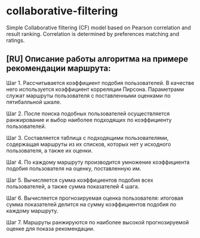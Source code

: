 # collaborative-filtering
Simple Collaborative filtering (CF) model based on Pearson correlation and result ranking. Correlation is determined by preferences matching and ratings.

## [RU] Описание работы алгоритма на примере рекомендации маршрута:
Шаг 1. Рассчитывается коэффициент подобия пользователей. В качестве него используется коэффициент корреляции Пирсона. Параметрами служат маршруты пользователя с поставленными оценками 
по пятибалльной шкале.

Шаг 2. После поиска подобных пользователей осуществляется ранжирование и выбор наиболее подходящих по коэффициенту пользователей.

Шаг 3. Составляется таблица с подходящими пользователями, содержащая маршруты из их списков, которых нет у исходного пользователя, а также их оценки.

Шаг 4. По каждому маршруту производится умножение коэффициента подобия пользователя на оценку, поставленную им.

Шаг 5. Вычисляется сумма коэффициентов подобия всех пользователей, а также сумма показателей 4 шага.

Шаг 6. Вычисляется прогнозируемая оценка пользователя: итоговая сумма показателей делится на сумму коэффициентов подобия по каждому маршруту.

Шаг 7. Маршруты ранжируются по наиболее высокой прогнозируемой оценке для показа рекомендации.
